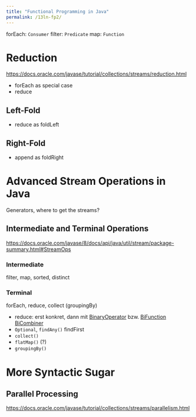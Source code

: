 ```yaml
---
title: "Functional Programming in Java"
permalink: /13ln-fp2/
---
```


forEach: `Consumer`
filter: `Predicate`
map: `Function`

# Reduction

<https://docs.oracle.com/javase/tutorial/collections/streams/reduction.html>

- forEach as special case
- reduce

## Left-Fold

- reduce as foldLeft

## Right-Fold

- append as foldRight


# Advanced Stream Operations in Java

Generators, where to get the streams?

## Intermediate and Terminal Operations

<https://docs.oracle.com/javase/8/docs/api/java/util/stream/package-summary.html#StreamOps>

### Intermediate
filter, map, sorted, distinct

### Terminal
forEach, reduce, collect (groupingBy)


- reduce: erst konkret, dann mit [BinaryOperator](https://docs.oracle.com/javase/9/docs/api/java/util/function/BinaryOperator.html) bzw. [BiFunction](https://docs.oracle.com/javase/9/docs/api/java/util/function/BiFunction.html) [BiCombiner](https://docs.oracle.com/javase/9/docs/api/java/util/function/BiCombiner.html)
- `Optional`, `findAny()` findFirst
- `collect()`
- `flatMap()` (?)
- `groupingBy()`

# More Syntactic Sugar

## Parallel Processing

https://docs.oracle.com/javase/tutorial/collections/streams/parallelism.html
